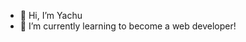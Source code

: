 - 👋 Hi, I’m Yachu
- 🌱 I’m currently learning to become a web developer!

<!---
yachuh/yachuh is a ✨ special ✨ repository because its `README.md` (this file) appears on your GitHub profile.
You can click the Preview link to take a look at your changes.
--->
